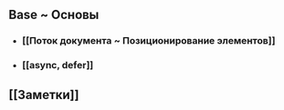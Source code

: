 ## Base ~ Основы
- ### [[Поток документа ~ Позиционирование элементов]]
- ### [[async, defer]]
## [[Заметки]]
